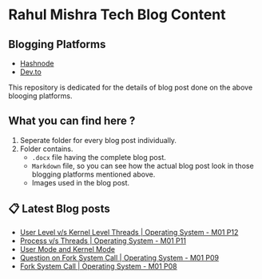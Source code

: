 # Rahul Mishra Tech Blog Content

## Blogging Platforms
- [Hashnode](https://programmingport.hashnode.dev/)
- [Dev.to](https://dev.to/rahulmishra05)

This repository is dedicated for the details of blog post done on the above blooging platforms.

## What you can find here ?
1. Seperate folder for every blog post individually.
2. Folder contains.
    - `.docx` file having the complete blog post.
    - `Markdown` file, so you can see how the actual blog post look in those blogging platforms mentioned above.
    - Images used in the blog post.

## 📋 Latest Blog posts
<!-- BLOG-POST-LIST:START -->
- [User Level v/s Kernel Level Threads | Operating System - M01 P12](https://dev.to/rahulmishra05/user-level-v-s-kernel-level-threads-operating-system-m01-p12-4eb7)
- [Process v/s Threads | Operating System - M01 P11](https://dev.to/rahulmishra05/process-v-s-threads-operating-system-m01-p11-35od)
- [User Mode and Kernel Mode](https://dev.to/rahulmishra05/user-mode-and-kernel-mode-2bm7)
- [Question on Fork System Call | Operating System - M01 P09](https://dev.to/rahulmishra05/question-on-fork-system-call-operating-system-m01-p09-4fkc)
- [Fork System Call | Operating System - M01 P08](https://dev.to/rahulmishra05/fork-system-call-operating-system-m01-p08-27hp)
<!-- BLOG-POST-LIST:END -->


